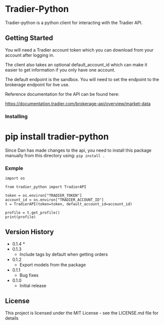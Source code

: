 # Tradier-Python

Tradier-python is a python client for interacting with the Tradier API.


## Getting Started

You will need a Tradier account token which you can download from your account after logging in. 

The client also takes an optional default_account_id which can make it easier to get information if you only have one account. 

The default endpoint is the sandbox. You will need to set the endpoint to the brokerage endpoint for live use. 

Reference documentation for the API can be found here: 

https://documentation.tradier.com/brokerage-api/overview/market-data

### Installing

# pip install tradier-python
Since Dan has made changes to the api, you need to install this package manually from this directory using:
`pip install .`

### Exmple

```
import os

from tradier_python import TradierAPI

token = os.environ["TRADIER_TOKEN"]
account_id = os.environ["TRADIER_ACCOUNT_ID"]
t = TradierAPI(token=token, default_account_id=account_id)

profile = t.get_profile()
print(profile)
```


## Version History

* 0.1.4
    * 
* 0.1.3
    * Include tags by default when getting orders
* 0.1.2
    * Export models from the package
* 0.1.1
    * Bug fixes
* 0.1.0
    * Initial release

## License

This project is licensed under the MIT License - see the LICENSE.md file for details

